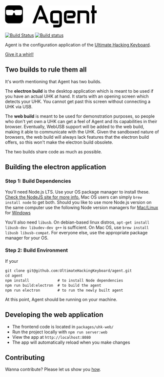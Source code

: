 ![Agent logo & text](https://raw.githubusercontent.com/UltimateHackingKeyboard/agent/master/packages/uhk-web/src/assets/images/agent-logo-with-text.png)

[![Build Status](https://travis-ci.org/UltimateHackingKeyboard/agent.svg?branch=master)](https://travis-ci.org/UltimateHackingKeyboard/agent)
[![Build status](https://ci.appveyor.com/api/projects/status/4flvi969t4lgwwk6?svg=true)](https://ci.appveyor.com/project/mondalaci/agent)

Agent is the configuration application of the [Ultimate Hacking Keyboard](https://ultimatehackingkeyboard.com/).

[Give it a whirl!](http://ultimatehackingkeyboard.github.io/agent/)

## Two builds to rule them all

It's worth mentioning that Agent has two builds.

The **electron build** is the desktop application which is meant to be used if you have an actual UHK at hand. It starts with an opening screen which detects your UHK. You cannot get past this screen without connecting a UHK via USB.

The **web build** is meant to be used for demonstration purposes, so people who don't yet own a UHK can get a feel of Agent and its capabilities in their browser. Eventually, WebUSB support will be added to the web build, making it able to communicate with the UHK. Given the sandboxed nature of browsers, the web build will always lack features that the electron build offers, so this won't make the electron build obsolete.

The two builds share code as much as possible.

## Building the electron application

### Step 1: Build Dependencies

You'll need Node.js LTS. Use your OS package manager to install these. [Check the NodeJS site for more info.](https://nodejs.org/en/download/package-manager/ "Installing Node.js via package manager") Mac OS users can simply `brew install node` to get both. Should you like to use more Node.js version on the same computer use the following Node version managers for [Mac/Linux](https://github.com/creationix/nvm) for [Windows](https://github.com/coreybutler/nvm-windows)

You'll also need `libusb`.
On debian-based linux distros, `apt-get install libusb-dev libudev-dev g++` is sufficient.
On Mac OS, use `brew install libusb libusb-compat`.
For everyone else, use the appropriate package manager for your OS.

### Step 2: Build Environment

If your
```
git clone git@github.com:UltimateHackingKeyboard/agent.git
cd agent
npm install             # to install Node dependencies
npm run build:electron  # to build the agent
npm run electron        # to run the newly built agent
```

At this point, Agent should be running on your machine.

## Developing the web application

- The frontend code is located in `packages/uhk-web/`
- Run the project locally with `npm run server:web`
- View the app at `http://localhost:8080`
- The app will automatically reload when you make changes

## Contributing

Wanna contribute? Please let us show you [how](CONTRIBUTING.md).
